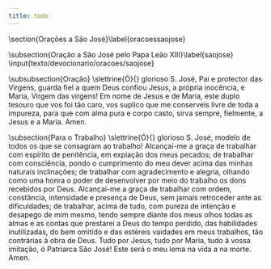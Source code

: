 ```yaml
---
title: todo
---
```

\section{Orações a São José}\label{oracoessaojose}


\subsection{Oração a São José pelo Papa Leão XIII}\label{saojose}
\input{texto/devocionario/oracoes/saojose}

\subsubsection{Oração}
\slettrine{Ó}{} glorioso S. José, Pai e protector das Virgens, guarda fiel a quem Deus confiou Jesus, a própria inocência, e Maria, Virgem das virgens! Em nome de Jesus e de Maria, este duplo tesouro que vos foi tão caro, vos suplico que me conserveis livre de toda a impureza, para que com alma pura e corpo casto, sirva sempre, fielmente, a Jesus e a Maria. Amen.

\subsection{Para o Trabalho}
\slettrine{Ó}{} glorioso S. José, modelo de todos os que se consagram ao trabalho! Alcançai-me a graça de trabalhar com espírito de penitência, em expiação dos meus pecados; de trabalhar com consciência, pondo o cumprimento do meu dever acima das minhas naturais inclinações; de trabalhar com agradecimento e alegria, olhando como uma honra o poder de desenvolver por meio do trabalho os dons recebidos por Deus. Alcançai-me a graça de trabalhar com ordem, constância, intensidade e presença de Deus, sem jamais retroceder ante as dificuldades; de trabalhar, acima de tudo, com pureza de intenção e desapego de mim mesmo, tendo sempre diante dos meus olhos todas as almas e as contas que prestarei a Deus do tempo perdido, das habilidades inutilizadas, do bem omitido e das estéreis vaidades em meus trabalhos, tão contrárias à obra de Deus. Tudo por Jesus, tudo por Maria, tudo à vossa imitação, ó Patriarca São José! Este será o meu lema na vida a na morte. Amen.
